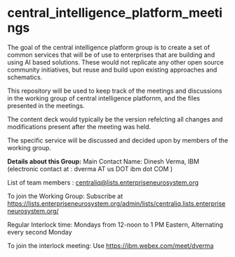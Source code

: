 # central_intelligence_platform_meetings

The goal of the central intelligence platform group is to create a set of common services that will be of use to enterprises that are building and using AI based solutions. These would not replicate any other open source community initiatives, but reuse and build upon existing approaches and schematics. 

This repository will be used to keep track of the meetings and discussions in the working group of central intelligence platfornm, and the files presented in the meetings.

The content deck would typically be the version refelcting all changes and modifications present after the meeting was held.

The specific service will be discussed and decided upon by members of the working group. 

**Details about this Group:**
Main Contact Name: Dinesh Verma, IBM (electronic contact at : dverma AT us DOT ibm dot COM ) 

List of team members : centraliq@lists.enterpriseneurosystem.org

To join the Working Group: Subscribe at https://lists.enterpriseneurosystem.org/admin/lists/centraliq.lists.enterpriseneurosystem.org/

Regular Interlock time: Mondays from 12-noon to 1 PM Eastern, Alternating every second Monday

To join the interlock meeting: Use https://ibm.webex.com/meet/dverma

